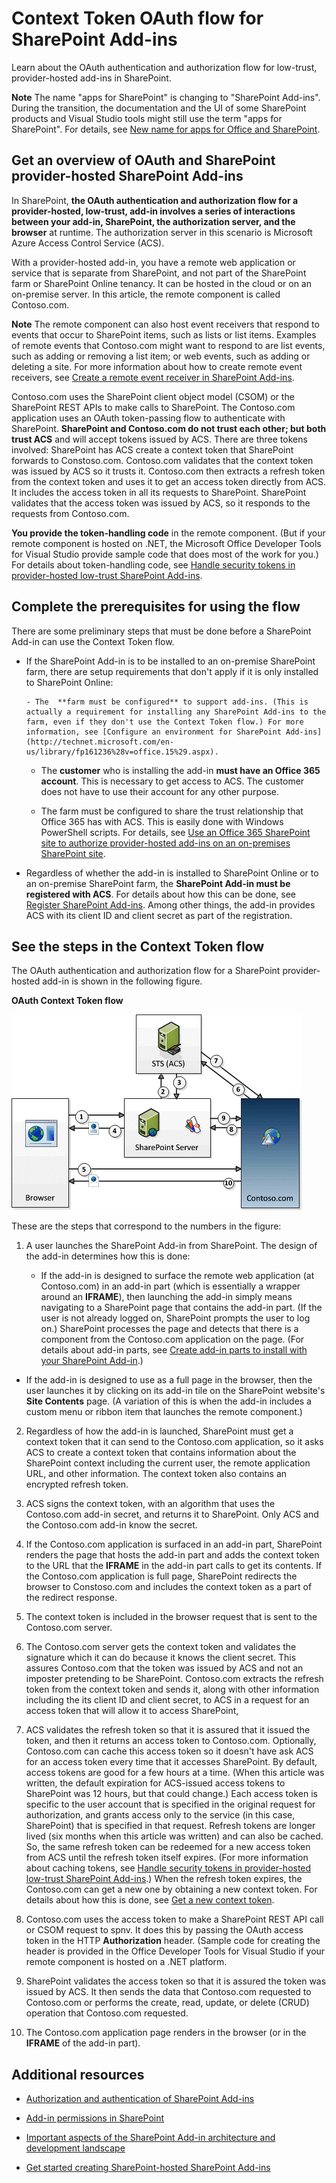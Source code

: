 # Context Token OAuth flow for SharePoint Add-ins
Learn about the OAuth authentication and authorization flow for low-trust, provider-hosted add-ins in SharePoint.
 

 **Note**  The name "apps for SharePoint" is changing to "SharePoint Add-ins". During the transition, the documentation and the UI of some SharePoint products and Visual Studio tools might still use the term "apps for SharePoint". For details, see  [New name for apps for Office and SharePoint](new-name-for-apps-for-sharepoint.md#bk_newname).
 


## Get an overview of OAuth and SharePoint provider-hosted SharePoint Add-ins
<a name="OAuth_Actors"> </a>

In SharePoint,  **the OAuth authentication and authorization flow for a provider-hosted, low-trust, add-in involves a series of interactions between your add-in, SharePoint, the authorization server, and the browser** at runtime. The authorization server in this scenario is Microsoft Azure Access Control Service (ACS).
 

 
With a provider-hosted add-in, you have a remote web application or service that is separate from SharePoint, and not part of the SharePoint farm or SharePoint Online tenancy. It can be hosted in the cloud or on an on-premise server. In this article, the remote component is called Contoso.com.
 

 

 **Note**  The remote component can also host event receivers that respond to events that occur to SharePoint items, such as lists or list items. Examples of remote events that Contoso.com might want to respond to are list events, such as adding or removing a list item; or web events, such as adding or deleting a site. For more information about how to create remote event receivers, see  [Create a remote event receiver in SharePoint Add-ins](create-a-remote-event-receiver-in-sharepoint-add-ins.md).
 

Contoso.com uses the SharePoint client object model (CSOM) or the SharePoint REST APIs to make calls to SharePoint. The Contoso.com application uses an OAuth token-passing flow to authenticate with SharePoint.  **SharePoint and Contoso.com do not trust each other; but both trust ACS** and will accept tokens issued by ACS. There are three tokens involved: SharePoint has ACS create a context token that SharePoint forwards to Constoso.com. Contoso.com validates that the context token was issued by ACS so it trusts it. Contoso.com then extracts a refresh token from the context token and uses it to get an access token directly from ACS. It includes the access token in all its requests to SharePoint. SharePoint validates that the access token was issued by ACS, so it responds to the requests from Contoso.com.
 

 
 **You provide the token-handling code** in the remote component. (But if your remote component is hosted on .NET, the Microsoft Office Developer Tools for Visual Studio provide sample code that does most of the work for you.) For details about token-handling code, see [Handle security tokens in provider-hosted low-trust SharePoint Add-ins](handle-security-tokens-in-provider-hosted-low-trust-sharepoint-add-ins.md).
 

 

## Complete the prerequisites for using the flow
<a name="Prerequisites"> </a>

There are some preliminary steps that must be done before a SharePoint Add-in can use the Context Token flow. 
 

 

- If the SharePoint Add-in is to be installed to an on-premise SharePoint farm, there are setup requirements that don't apply if it is only installed to SharePoint Online:
    
      - The  **farm must be configured** to support add-ins. (This is actually a requirement for installing any SharePoint Add-ins to the farm, even if they don't use the Context Token flow.) For more information, see [Configure an environment for SharePoint Add-ins](http://technet.microsoft.com/en-us/library/fp161236%28v=office.15%29.aspx).
    
 
  - The  **customer** who is installing the add-in **must have an Office 365 account**. This is necessary to get access to ACS. The customer does not have to use their account for any other purpose.
    
 
  - The farm must be configured to share the trust relationship that Office 365 has with ACS. This is easily done with Windows PowerShell scripts. For details, see  [Use an Office 365 SharePoint site to authorize provider-hosted add-ins on an on-premises SharePoint site](use-an-office-365-sharepoint-site-to-authorize-provider-hosted-add-ins-on-an-on-.md).
    
 
- Regardless of whether the add-in is installed to SharePoint Online or to an on-premise SharePoint farm, the  **SharePoint Add-in must be registered with ACS**. For details about how this can be done, see [Register SharePoint Add-ins](register-sharepoint-add-ins.md). Among other things, the add-in provides ACS with its client ID and client secret as part of the registration.
    
 

## See the steps in the Context Token flow
<a name="OAuth_ProcessFlowSteps"> </a>

The OAuth authentication and authorization flow for a SharePoint provider-hosted add-in is shown in the following figure.
 

 

**OAuth Context Token flow**

 

 
![OAuth authorization process flow](../images/833fcdcc-1755-438b-9ada-dce9646564c0.gif)
 
These are the steps that correspond to the numbers in the figure:
 

 

 

1. A user launches the SharePoint Add-in from SharePoint. The design of the add-in determines how this is done:
    
      - If the add-in is designed to surface the remote web application (at Contoso.com) in an add-in part (which is essentially a wrapper around an **IFRAME**), then launching the add-in simply means navigating to a SharePoint page that contains the add-in part. (If the user is not already logged on, SharePoint prompts the user to log on.) SharePoint processes the page and detects that there is a component from the Contoso.com application on the page. (For details about add-in parts, see  [Create add-in parts to install with your SharePoint Add-in](create-add-in-parts-to-install-with-your-sharepoint-add-in.md).)
    
 
  - If the add-in is designed to use as a full page in the browser, then the user launches it by clicking on its add-in tile on the SharePoint website's  **Site Contents** page. (A variation of this is when the add-in includes a custom menu or ribbon item that launches the remote component.)
    
 
2. Regardless of how the add-in is launched, SharePoint must get a context token that it can send to the Contoso.com application, so it asks ACS to create a context token that contains information about the SharePoint context including the current user, the remote application URL, and other information. The context token also contains an encrypted refresh token.
    
 
3. ACS signs the context token, with an algorithm that uses the Contoso.com add-in secret, and returns it to SharePoint. Only ACS and the Contoso.com add-in know the secret.
    
 
4. If the Contoso.com application is surfaced in an add-in part, SharePoint renders the page that hosts the add-in part and adds the context token to the URL that the  **IFRAME** in the add-in part calls to get its contents. If the Contoso.com application is full page, SharePoint redirects the browser to Constoso.com and includes the context token as a part of the redirect response.
    
 
5. The context token is included in the browser request that is sent to the Contoso.com server.
    
 
6. The Contoso.com server gets the context token and validates the signature which it can do because it knows the client secret. This assures Contoso.com that the token was issued by ACS and not an imposter pretending to be SharePoint. Contoso.com extracts the refresh token from the context token and sends it, along with other information including the its client ID and client secret, to ACS in a request for an access token that will allow it to access SharePoint,
    
 
7. ACS validates the refresh token so that it is assured that it issued the token, and then it returns an access token to Contoso.com. Optionally, Contoso.com can cache this access token so it doesn't have ask ACS for an access token every time that it accesses SharePoint. By default, access tokens are good for a few hours at a time. (When this article was written, the default expiration for ACS-issued access tokens to SharePoint was 12 hours, but that could change.) Each access token is specific to the user account that is specified in the original request for authorization, and grants access only to the service (in this case, SharePoint) that is specified in that request. Refresh tokens are longer lived (six months when this article was written) and can also be cached. So, the same refresh token can be redeemed for a new access token from ACS until the refresh token itself expires. (For more information about caching tokens, see  [Handle security tokens in provider-hosted low-trust SharePoint Add-ins](handle-security-tokens-in-provider-hosted-low-trust-sharepoint-add-ins.md).) When the refresh token expires, the Contoso.com can get a new one by obtaining a new context token. For details about how this is done, see  [Get a new context token](handle-security-tokens-in-provider-hosted-low-trust-sharepoint-add-ins.md#GetNewContextToken).
    
 
8. Contoso.com uses the access token to make a SharePoint REST API call or CSOM request to spnv. It does this by passing the OAuth access token in the HTTP  **Authorization** header. (Sample code for creating the header is provided in the Office Developer Tools for Visual Studio if your remote component is hosted on a .NET platform.
    
 
9. SharePoint validates the access token so that it is assured the token was issued by ACS. It then sends the data that Contoso.com requested to Contoso.com or performs the create, read, update, or delete (CRUD) operation that Contoso.com requested.
    
 
10. The Contoso.com application page renders in the browser (or in the  **IFRAME** of the add-in part).
    
 

## Additional resources
<a name="Filename_AdditionalResources"> </a>


-  [Authorization and authentication of SharePoint Add-ins](authorization-and-authentication-of-sharepoint-add-ins.md)
    
 
-  [Add-in permissions in SharePoint](add-in-permissions-in-sharepoint.md)
    
 
-  [Important aspects of the SharePoint Add-in architecture and development landscape](important-aspects-of-the-sharepoint-add-in-architecture-and-development-landscap.md)
    
 
-  [Get started creating SharePoint-hosted SharePoint Add-ins](get-started-creating-sharepoint-hosted-sharepoint-add-ins.md)
    
 

